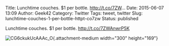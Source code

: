 Title: Lunchtime couches.  $1 per bottle. http://t.co/7ZW...
Date: 2015-06-07 13:09
Author: Geek42
Category: Twitter
Tags: tweet, twitter
Slug: lunchtime-couches-1-per-bottle-httpt-co7zw
Status: published

Lunchtime couches. \$1 per bottle. http://t.co/7ZWAnwrP5K

![CG6ckukUcAAAc\_O](http://jaredyoung.ca/wp-content/uploads/2015/06/CG6ckukUcAAAc_O-300x169.jpg){.attachment-medium
width="300" height="169"}
